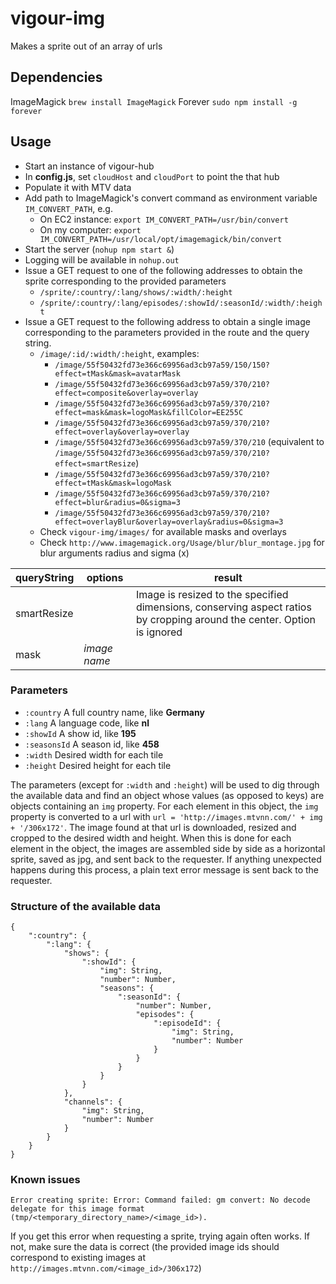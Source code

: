 vigour-img
==================

Makes a sprite out of an array of urls

## Dependencies
ImageMagick `brew install ImageMagick`
Forever `sudo npm install -g forever`

<a name='api'></a>
## Usage
- Start an instance of vigour-hub
- In **config.js**, set `cloudHost` and `cloudPort` to point the that hub
- Populate it with MTV data
- Add path to ImageMagick's convert command as environment variable `IM_CONVERT_PATH`, e.g.
    + On EC2 instance: `export IM_CONVERT_PATH=/usr/bin/convert`
    + On my computer: `export IM_CONVERT_PATH=/usr/local/opt/imagemagick/bin/convert`
- Start the server (`nohup npm start &`)
- Logging will be available in `nohup.out`
- Issue a GET request to one of the following addresses to obtain the sprite corresponding to the provided parameters
    + `/sprite/:country/:lang/shows/:width/:height`
    + `/sprite/:country/:lang/episodes/:showId/:seasonId/:width/:height`
- Issue a GET request to the following address to obtain a single image corresponding to the parameters provided in the route and the query string. 
    + `/image/:id/:width/:height`, examples:
        * `/image/55f50432fd73e366c69956ad3cb97a59/150/150?effect=tMask&mask=avatarMask`
        * `/image/55f50432fd73e366c69956ad3cb97a59/370/210?effect=composite&overlay=overlay`
        * `/image/55f50432fd73e366c69956ad3cb97a59/370/210?effect=mask&mask=logoMask&fillColor=EE255C`
        * `/image/55f50432fd73e366c69956ad3cb97a59/370/210?effect=overlay&overlay=overlay`
        * `/image/55f50432fd73e366c69956ad3cb97a59/370/210` (equivalent to `/image/55f50432fd73e366c69956ad3cb97a59/370/210?effect=smartResize`)
        * `/image/55f50432fd73e366c69956ad3cb97a59/370/210?effect=tMask&mask=logoMask`
        * `/image/55f50432fd73e366c69956ad3cb97a59/370/210?effect=blur&radius=0&sigma=3`
        * `/image/55f50432fd73e366c69956ad3cb97a59/370/210?effect=overlayBlur&overlay=overlay&radius=0&sigma=3`
    + Check `vigour-img/images/` for available masks and overlays
    + Check `http://www.imagemagick.org/Usage/blur/blur_montage.jpg` for blur arguments radius and sigma (<radius>x<sigma>)

queryString | options | result
---|---|---
smartResize | | Image is resized to the specified dimensions, conserving aspect ratios by cropping around the center. Option is ignored
mask | *image name* | 

### Parameters
- `:country` A full country name, like **Germany**
- `:lang` A language code, like **nl**
- `:showId` A show id, like **195**
- `:seasonsId` A season id, like **458**
- `:width` Desired width for each tile
- `:height` Desired height for each tile

The parameters (except for `:width` and `:height`) will be used to dig through the available data and find an object whose values (as opposed to keys) are objects containing an `img` property. For each element in this object, the `img` property is converted to a url with `url = 'http://images.mtvnn.com/' + img + '/306x172'`. The image found at that url is downloaded, resized and cropped to the desired width and height. When this is done for each element in the object, the images are assembled side by side as a horizontal sprite, saved as jpg, and sent back to the requester. If anything unexpected happens during this process, a plain text error message is sent back to the requester.

<a name='dataStructure'></a>
### Structure of the available data
```
{
    ":country": {
        ":lang": {
            "shows": {
                ":showId": {
                    "img": String,
                    "number": Number,
                    "seasons": {
                        ":seasonId": {
                            "number": Number,
                            "episodes": {
                                ":episodeId": {
                                    "img": String,
                                    "number": Number
                                }
                            }
                        }
                    }
                }
            },
            "channels": {
                "img": String,
                "number": Number
            }
        }
    }
}
```

### Known issues
```
Error creating sprite: Error: Command failed: gm convert: No decode delegate for this image format (tmp/<temporary_directory_name>/<image_id>).
```
If you get this error when requesting a sprite, trying again often works. If not, make sure the data is correct (the provided image ids should correspond to existing images at `http://images.mtvnn.com/<image_id>/306x172`)